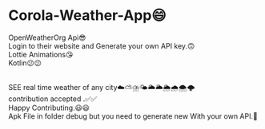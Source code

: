 # Corola-Weather-App😄<br>
OpenWeatherOrg Api😎<br>
Login to their website and Generate your own API key.🙃<br>
Lottie Animations😘<br>
Kotlin😕😕<br><br>

SEE real time weather of any city☁️⛅⛈️🌤️🌥️🌥️🌦️🌧️🌨️🌩️
<br>
contribution accepted .✅✅<br>
Happy Contributing.😃😃<br>
Apk File in folder debug but you need to generate new With your own API.🙂
